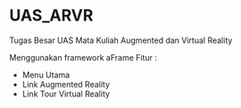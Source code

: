 # UAS_ARVR
Tugas Besar UAS Mata Kuliah Augmented dan Virtual Reality

Menggunakan framework aFrame
Fitur :
- Menu Utama
- Link Augmented Reality
- Link Tour Virtual Reality
